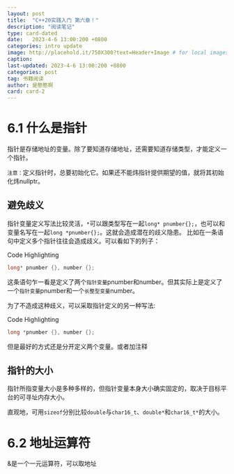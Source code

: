 ```yaml
---
layout: post
title:  "C++20实践入门 第六章！"
description: "阅读笔记"
type: card-dated
date:   2023-4-6 13:00:200 +0800
categories: intro update
image: http://placehold.it/750X300?text=Header+Image # for local images, place in /assets/img/posts/
caption:
last-updated: 2023-4-6 13:00:200 +0800
categories: post
tag: 书籍阅读
author: 是憨憨啊
card: card-2
---
```

# 6.1 什么是指针

指针是存储地址的变量。除了要知道存储地址，还需要知道存储类型，才能定义一个指针。

`注意：`定义指针时，总要初始化它。如果还不能炜指针提供期望的值，就将其初始化炜nullptr。

## 避免歧义

指针变量定义写法比较灵活，`*`可以跟类型写在一起`long* pnumber{};`，也可以和变量名写在一起`long *pnumber{};`。这就会造成潜在的歧义隐患。
比如在一条语句中定义多个指针往往会造成歧义。可以看如下的列子：

Code Highlighting
```cpp
long* pnumber {}, number {};
```

这条语句乍一看是定义了两个`指针变量`pnumber和number。但其实际上是定义了一个`指针变量`pnumber和一个`长整型变量`number。

为了不造成这种歧义，可以采取指针定义的另一种写法:

Code Highlighting
```cpp
long *pnumber {}, number {};
```

但是最好的方式还是分开定义两个变量。或者加注释

## 指针的大小

指针所指变量大小是多种多样的，但指针变量本身大小确实固定的，取决于目标平台的可寻址内存大小。

直观地，可用`sizeof`分别比较`double`与`char16_t`、`double*`和`char16_t*`的大小。

# 6.2 地址运算符

&是一个一元运算符，可以取地址